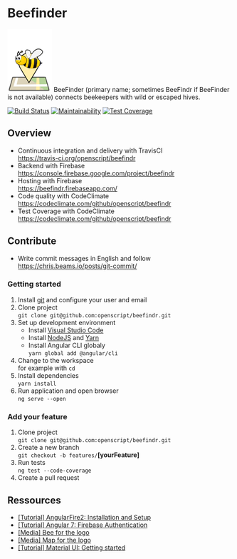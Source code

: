 # Beefinder
![Beefinder logo](./doc/res/logo.small.png)
BeeFinder (primary name; sometimes BeeFindr if BeeFinder is not available) connects beekeepers with wild or escaped hives. 

[![Build Status](https://travis-ci.org/openscript/beefindr.svg?branch=master)](https://travis-ci.org/openscript/beefindr)
[![Maintainability](https://api.codeclimate.com/v1/badges/6b2fe433052b3e8fa019/maintainability)](https://codeclimate.com/github/openscript/beefindr/maintainability)
[![Test Coverage](https://api.codeclimate.com/v1/badges/6b2fe433052b3e8fa019/test_coverage)](https://codeclimate.com/github/openscript/beefindr/test_coverage)

## Overview
* Continuous integration and delivery with TravisCI <br> https://travis-ci.org/openscript/beefindr
* Backend with Firebase <br> https://console.firebase.google.com/project/beefindr
* Hosting with Firebase <br> https://beefindr.firebaseapp.com/
* Code quality with CodeClimate <br> https://codeclimate.com/github/openscript/beefindr
* Test Coverage with CodeClimate <br> https://codeclimate.com/github/openscript/beefindr

## Contribute
* Write commit messages in English and follow https://chris.beams.io/posts/git-commit/

### Getting started
1. Install [git](https://git-scm.com/) and configure your user and email
1. Clone project <br> `git clone git@github.com:openscript/beefindr.git`
1. Set up development environment
   * Install [Visual Studio Code](https://code.visualstudio.com/)
   * Install [NodeJS](https://nodejs.org/en/) and [Yarn](https://yarnpkg.com/en/docs/install)
   * Install Angular CLI globaly <br> `yarn global add @angular/cli`
1. Change to the workspace <br> for example with `cd`
1. Install dependencies <br> `yarn install`
1. Run application and open browser <br> `ng serve --open`

### Add your feature
1. Clone project <br> `git clone git@github.com:openscript/beefindr.git`
1. Create a new branch <br> `git checkout -b features/`**[yourFeature]**
1. Run tests <br> `ng test --code-coverage`
1. Create a pull request

## Ressources
* [[Tutorial] AngularFire2: Installation and Setup](https://github.com/angular/angularfire2/blob/master/docs/install-and-setup.md)
* [[Tutorial] Angular 7: Firebase Authentication](https://www.positronx.io/full-angular-7-firebase-authentication-system/)
* [[Media] Bee for the logo](https://openclipart.org/detail/221154/cartoon-bee)
* [[Media] Map for the logo](https://openclipart.org/detail/177208/map-location)
* [[Tutorial] Material UI: Getting started](https://material.angular.io/guide/getting-started)